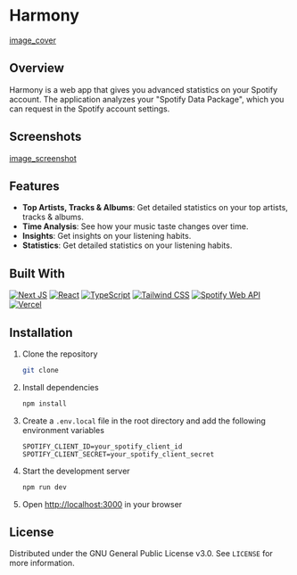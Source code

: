 # Harmony

[image_cover](https://github.com/aBgAmeuR/Portfolio/assets/113059124/e0638523-5026-416c-b435-af14cafbd453)

## Overview

Harmony is a web app that gives you advanced statistics on your Spotify account. The application analyzes your "Spotify Data Package", which you can request in the Spotify account settings.

## Screenshots

[image_screenshot](https://github.com/aBgAmeuR/Portfolio/assets/113059124/ed6977da-048c-4e55-b6c0-529200b988f7)

## Features

- **Top Artists, Tracks & Albums**: Get detailed statistics on your top artists, tracks & albums.
- **Time Analysis**: See how your music taste changes over time.
- **Insights**: Get insights on your listening habits.
- **Statistics**: Get detailed statistics on your listening habits.

## Built With

[![Next JS](https://img.shields.io/badge/Next-black?style=for-the-badge&logo=next.js&logoColor=white)](https://nextjs.org/)
[![React](https://img.shields.io/badge/react-%2320232a.svg?style=for-the-badge&logo=react&logoColor=%2361DAFB)](https://reactjs.org/)
[![TypeScript](https://img.shields.io/badge/typescript-%23007ACC.svg?style=for-the-badge&logo=typescript&logoColor=white)](https://www.typescriptlang.org/)
[![Tailwind CSS](https://img.shields.io/badge/tailwindcss-%2338B2AC.svg?style=for-the-badge&logo=tailwind-css&logoColor=white)](https://tailwindcss.com/)
[![Spotify Web API](https://img.shields.io/badge/Spotify-1ED760?style=for-the-badge&logo=spotify&logoColor=white)](https://developer.spotify.com/documentation/web-api/)
[![Vercel](https://img.shields.io/badge/Vercel-black?style=for-the-badge&logo=vercel&logoColor=white)](https://vercel.com/)

## Installation

1. Clone the repository

   ```sh
   git clone
    ```

2. Install dependencies

    ```sh
    npm install
    ```

3. Create a `.env.local` file in the root directory and add the following environment variables

    ```env
    SPOTIFY_CLIENT_ID=your_spotify_client_id
    SPOTIFY_CLIENT_SECRET=your_spotify_client_secret
    ```

4. Start the development server
  
    ```sh
    npm run dev
    ```

5. Open [http://localhost:3000](http://localhost:3000) in your browser

## License

Distributed under the GNU General Public License v3.0. See `LICENSE` for more information.


